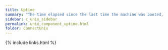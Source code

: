 ```yaml
---
title: Uptime
summary: "The time elapsed since the last time the machine was booted, measured in days and hours."
sidebar: c_unix_sidebar
permalink: unix_component_uptime.html
folder: ConnectUnix
---
```


{% include links.html %}

